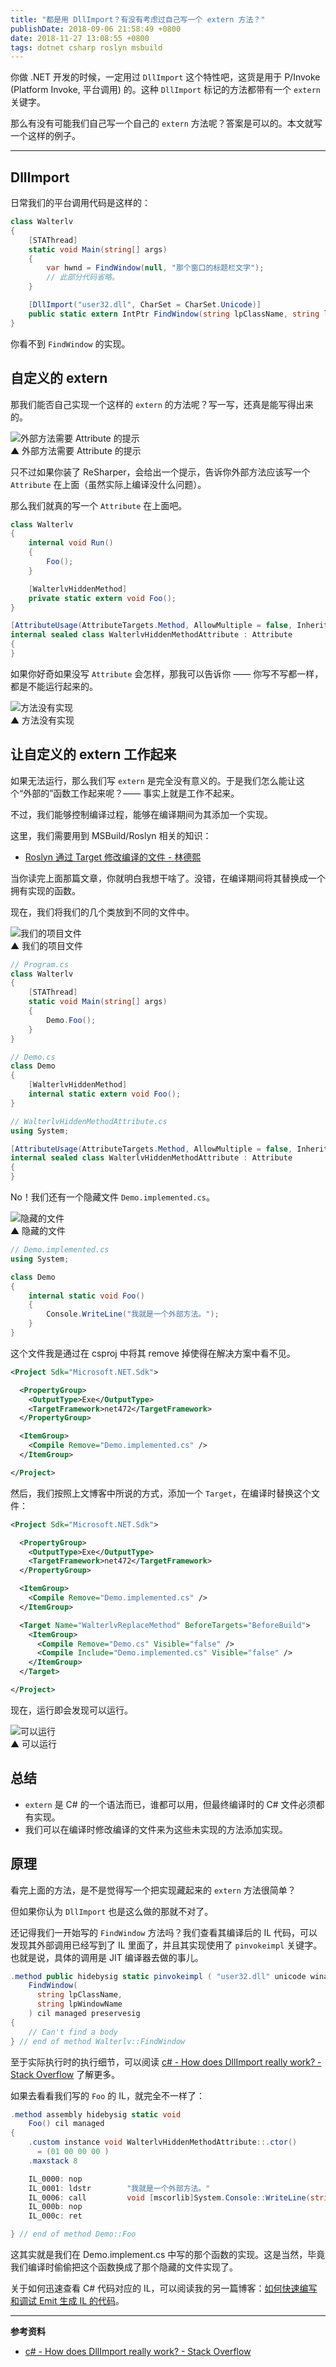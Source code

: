 ```yaml
---
title: "都是用 DllImport？有没有考虑过自己写一个 extern 方法？"
publishDate: 2018-09-06 21:58:49 +0800
date: 2018-11-27 13:08:55 +0800
tags: dotnet csharp roslyn msbuild
---
```


你做 .NET 开发的时候，一定用过 `DllImport` 这个特性吧，这货是用于 P/Invoke (Platform Invoke, 平台调用) 的。这种 `DllImport` 标记的方法都带有一个 `extern` 关键字。

那么有没有可能我们自己写一个自己的 `extern` 方法呢？答案是可以的。本文就写一个这样的例子。

---

<div id="toc"></div>

## DllImport

日常我们的平台调用代码是这样的：

```csharp
class Walterlv
{
    [STAThread]
    static void Main(string[] args)
    {
        var hwnd = FindWindow(null, "那个窗口的标题栏文字");
        // 此部分代码省略。
    }

    [DllImport("user32.dll", CharSet = CharSet.Unicode)]
    public static extern IntPtr FindWindow(string lpClassName, string lpWindowName);
}
```

你看不到 `FindWindow` 的实现。

## 自定义的 extern

那我们能否自己实现一个这样的 `extern` 的方法呢？写一写，还真是能写得出来的。

![外部方法需要 Attribute 的提示](/static/posts/2018-09-06-21-13-11.png)  
▲ 外部方法需要 Attribute 的提示

只不过如果你装了 ReSharper，会给出一个提示，告诉你外部方法应该写一个 `Attribute` 在上面（虽然实际上编译没什么问题）。

那么我们就真的写一个 `Attribute` 在上面吧。

```csharp
class Walterlv
{
    internal void Run()
    {
        Foo();
    }

    [WalterlvHiddenMethod]
    private static extern void Foo();
}

[AttributeUsage(AttributeTargets.Method, AllowMultiple = false, Inherited = false)]
internal sealed class WalterlvHiddenMethodAttribute : Attribute
{
}
```

如果你好奇如果没写 `Attribute` 会怎样，那我可以告诉你 —— 你写不写都一样，都是不能运行起来的。

![方法没有实现](/static/posts/2018-09-06-21-20-12.png)  
▲ 方法没有实现

## 让自定义的 extern 工作起来

如果无法运行，那么我们写 `extern` 是完全没有意义的。于是我们怎么能让这个“外部的”函数工作起来呢？—— 事实上就是工作不起来。

不过，我们能够控制编译过程，能够在编译期间为其添加一个实现。

这里，我们需要用到 MSBuild/Roslyn 相关的知识：

- [Roslyn 通过 Target 修改编译的文件 - 林德熙](https://blog.lindexi.com/post/Roslyn-%E9%80%9A%E8%BF%87-Target-%E4%BF%AE%E6%94%B9%E7%BC%96%E8%AF%91%E7%9A%84%E6%96%87%E4%BB%B6.html)

当你读完上面那篇文章，你就明白我想干啥了。没错，在编译期间将其替换成一个拥有实现的函数。

现在，我们将我们的几个类放到不同的文件中。

![我们的项目文件](/static/posts/2018-09-06-21-42-46.png)  
▲ 我们的项目文件

```csharp
// Program.cs
class Walterlv
{
    [STAThread]
    static void Main(string[] args)
    {
        Demo.Foo();
    }
}
```

```csharp
// Demo.cs
class Demo
{
    [WalterlvHiddenMethod]
    internal static extern void Foo();
}
```

```csharp
// WalterlvHiddenMethodAttribute.cs
using System;

[AttributeUsage(AttributeTargets.Method, AllowMultiple = false, Inherited = false)]
internal sealed class WalterlvHiddenMethodAttribute : Attribute
{
}
```

No！我们还有一个隐藏文件 `Demo.implemented.cs`。

![隐藏的文件](/static/posts/2018-09-06-21-47-05.png)  
▲ 隐藏的文件

```csharp
// Demo.implemented.cs
using System;

class Demo
{
    internal static void Foo()
    {
        Console.WriteLine("我就是一个外部方法。");
    }
}
```

这个文件我是通过在 csproj 中将其 remove 掉使得在解决方案中看不见。

```xml
<Project Sdk="Microsoft.NET.Sdk">

  <PropertyGroup>
    <OutputType>Exe</OutputType>
    <TargetFramework>net472</TargetFramework>
  </PropertyGroup>

  <ItemGroup>
    <Compile Remove="Demo.implemented.cs" />
  </ItemGroup>

</Project>
```

然后，我们按照上文博客中所说的方式，添加一个 `Target`，在编译时替换这个文件：

```xml
<Project Sdk="Microsoft.NET.Sdk">

  <PropertyGroup>
    <OutputType>Exe</OutputType>
    <TargetFramework>net472</TargetFramework>
  </PropertyGroup>

  <ItemGroup>
    <Compile Remove="Demo.implemented.cs" />
  </ItemGroup>

  <Target Name="WalterlvReplaceMethod" BeforeTargets="BeforeBuild">
    <ItemGroup>
      <Compile Remove="Demo.cs" Visible="false" />
      <Compile Include="Demo.implemented.cs" Visible="false" />
    </ItemGroup>
  </Target>

</Project>
```

现在，运行即会发现可以运行。

![可以运行](/static/posts/2018-09-06-21-53-26.png)  
▲ 可以运行

## 总结

- `extern` 是 C# 的一个语法而已，谁都可以用，但最终编译时的 C# 文件必须都有实现。
- 我们可以在编译时修改编译的文件来为这些未实现的方法添加实现。

## 原理

看完上面的方法，是不是觉得写一个把实现藏起来的 `extern` 方法很简单？

但如果你认为 `DllImport` 也是这么做的那就不对了。

还记得我们一开始写的 `FindWindow` 方法吗？我们查看其编译后的 IL 代码，可以发现其外部调用已经写到了 IL 里面了，并且其实现使用了 `pinvokeimpl` 关键字。也就是说，具体的调用是 JIT 编译器去做的事儿。

```csharp
.method public hidebysig static pinvokeimpl ( "user32.dll" unicode winapi )native int 
    FindWindow(
      string lpClassName, 
      string lpWindowName
    ) cil managed preservesig 
{
    // Can't find a body
} // end of method Walterlv::FindWindow
```

至于实际执行时的执行细节，可以阅读 [c# - How does DllImport really work? - Stack Overflow](https://stackoverflow.com/a/14471704/6233938) 了解更多。

如果去看看我们写的 `Foo` 的 IL，就完全不一样了：

```csharp
.method assembly hidebysig static void 
    Foo() cil managed 
{
    .custom instance void WalterlvHiddenMethodAttribute::.ctor() 
      = (01 00 00 00 )
    .maxstack 8

    IL_0000: nop          
    IL_0001: ldstr        "我就是一个外部方法。"
    IL_0006: call         void [mscorlib]System.Console::WriteLine(string)
    IL_000b: nop          
    IL_000c: ret          

} // end of method Demo::Foo
```

这其实就是我们在 Demo.implement.cs 中写的那个函数的实现。这是当然，毕竟我们编译时偷偷把这个函数换成了那个隐藏的文件实现了。

关于如何迅速查看 C# 代码对应的 IL，可以阅读我的另一篇博客：[如何快速编写和调试 Emit 生成 IL 的代码](/post/how-to-quickly-write-emit-code.html#%E5%BF%AB%E9%80%9F%E7%BC%96%E5%86%99-emit)。

---

**参考资料**

- [c# - How does DllImport really work? - Stack Overflow](https://stackoverflow.com/a/14471704/6233938)
